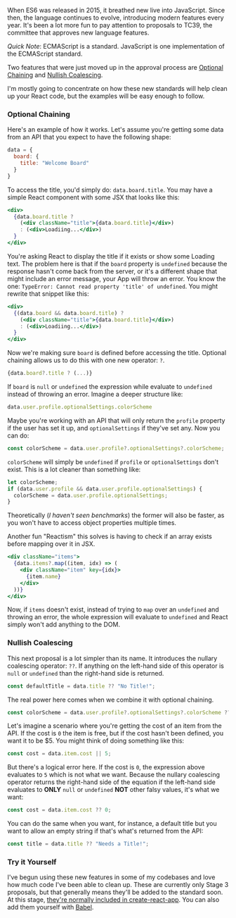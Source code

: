 When ES6 was released in 2015, it breathed new live into JavaScript. Since then,
the language continues to evolve, introducing modern features every year. It's
been a lot more fun to pay attention to proposals to TC39, the committee that
approves new language features.

_Quick Note_: ECMAScript is a standard. JavaScript is one implementation of the
ECMAScript standard.

Two features that were just moved up in the approval process are
[Optional Chaining](https://github.com/tc39/proposal-optional-chaining)
and [Nullish Coalescing](https://github.com/tc39/proposal-nullish-coalescing).

I'm mostly going to concentrate on how these new standards will help clean up
your React code, but the examples will be easy enough to follow.

### Optional Chaining

Here's an example of how it works. Let's assume you're getting some data from
an API that you expect to have the following shape:

```javascript
data = {
  board: {
    title: "Welcome Board"
  }
}
```

To access the title, you'd simply do: `data.board.title`. You may have a simple
React component with some JSX that looks like this:

```jsx harmony
<div>
  {data.board.title ? 
    (<div className="title">{data.board.title}</div>)
    : (<div>Loadiing...</div>)
  }
</div>
```

You're asking React to display the title if it exists or show some Loading
text. The problem here is that if the `board` property is `undefined` because
the response hasn't come back from the server, or it's a different shape that
might include an error message, your App will throw an error. You know the one:
`TypeError: Cannot read property 'title' of undefined`. You might rewrite
that snippet like this:

```jsx harmony
<div>
  {(data.board && data.board.title) ? 
    (<div className="title">{data.board.title}</div>)
    : (<div>Loadiing...</div>)
  }
</div>
```

Now we're making sure `board` is defined before accessing the title. Optional
chaining allows us to do this with one new operator: `?`.

```jsx harmony
{data.board?.title ? (...)}
```

If `board` is `null` or `undefined` the expression while evaluate to `undefined`
instead of throwing an error. Imagine a deeper structure like:

```javascript
data.user.profile.optionalSettings.colorScheme
```

Maybe you're working with an API that will only return the `profile` property
if the user has set it up, and `optionalSettings` if they've set any. Now you
can do:

```javascript
const colorScheme = data.user.profile?.optionalSettings?.colorScheme;
```

`colorScheme` will simply be `undefined` if `profile` or `optionalSettings`
don't exist. This is a lot cleaner than something like:

```javascript
let colorScheme;
if (data.user.profile && data.user.profile.optionalSettings) {
  colorScheme = data.user.profile.optionalSettings;
}
```

Theoretically (_I haven't seen benchmarks_) the former will also be faster, as
you won't have to access object properties multiple times.

Another fun "Reactism" this solves is having to check if an array exists
before mapping over it in JSX.

```jsx harmony
<div className="items">
  {data.items?.map((item, idx) => (
    <div className="item" key={idx}>
      {item.name}
    </div>
  ))}
</div>
```

Now, if `items` doesn't exist, instead of trying to `map` over an `undefined`
and throwing an error, the whole expression will evaluate to `undefined` and
React simply won't add anything to the DOM.

### Nullish Coalescing

This next proposal is a lot simpler than its name. It introduces the nullary
coalescing operator: `??`. If anything on the left-hand side of this operator
is `null` or `undefined` than the right-hand side is returned.

```javascript
const defaultTitle = data.title ?? "No Title!";
```

The real power here comes when we combine it with optional chaining.

```javascript
const colorScheme = data.user.profile?.optionalSettings?.colorScheme ?? "blue";
```

Let's imagine a scenario where you're getting the cost of an item from the API.
If the cost is `0` the item is free, but if the cost hasn't been defined, you
want it to be $5. You might think of doing something like this:

```javascript
const cost = data.item.cost || 5;
```

But there's a logical error here. If the cost is `0`, the expression above
evaluates to `5` which is not what we want. Because the nullary coalescing
operator returns the right-hand side of the equation if the left-hand side
evaluates to **ONLY** `null` or `undefined` **NOT** other falsy values, it's
what we want:

```javascript
const cost = data.item.cost ?? 0;
```

You can do the same when you want, for instance, a default title but you want
to allow an empty string if that's what's returned from the API:

```javascript
const title = data.title ?? "Needs a Title!";
```

### Try it Yourself

I've begun using these new features in some of my codebases and love how much
code I've been able to clean up. These are currently only Stage 3 proposals, but
that generally means they'll be added to the standard soon. At this stage,
[they're normally included in create-react-app](https://github.com/facebook/create-react-app/pull/7438).
You can also add them yourself with
[Babel](https://babeljs.io/docs/en/babel-plugin-proposal-optional-chaining).
